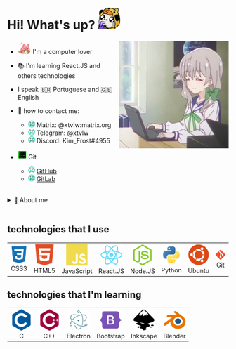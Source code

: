 # Hi! What's up? <img style="width: 50px;"  src="https://github.com/xtvlw/xtvlw/blob/main/imgs/Hi.png?raw=true" />
<img src="./imgs/gif_main.gif" width="250" align="right"/>

- <img width="30" src="https://github.com/xtvlw/xtvlw/blob/main/imgs/love_icon.gif?raw=true" />  I'm a computer lover
- 📚 I'm learning React.JS and others technologies
- I speak 🇧🇷 Portuguese and 🇬🇧 English
- 💬 how to contact me: 
	- <img width="15" src="https://github.com/xtvlw/xtvlw/blob/main/imgs/check.gif?raw=true" /> Matrix: @xtvlw:matrix.org
	- <img width="15" src="https://github.com/xtvlw/xtvlw/blob/main/imgs/check.gif?raw=true" /> Telegram: @xtvlw
	- <img width="15" src="https://github.com/xtvlw/xtvlw/blob/main/imgs/check.gif?raw=true" /> Discord: Kim_Frost#4955

- <img width="20" src="https://github.com/xtvlw/xtvlw/blob/main/imgs/work.gif?raw=true" /> Git
	- <img width="15" src="https://github.com/xtvlw/xtvlw/blob/main/imgs/check.gif?raw=true" /> <a href="#">GitHub</a>
	- <img width="15" src="https://github.com/xtvlw/xtvlw/blob/main/imgs/check.gif?raw=true" /> [GitLab](https://gitlab.com/NightShine)
	
<br/>
<details>
<summary>👤 About me</summary>
	<div>
		<ul>
			 <li> I'm someone who always like to learn and keep improving my knowledge about technologies.
			 <li> love programming. I learn technologies with a look at web development, but I'm also interested in desktop and games development.
			 <li> I'm also learning design, mostly using Inkscape but sometimes using blender to make some 3D models.
			 <li> I love open source projects, and one day i'll be part of one!
		 </ul>
	</div>
</details>
<br/>

## technologies that I use

<table align="center">
	<tr>
		<td align="center">
			<!--CSS3-->
			<img width="50" src="https://raw.githubusercontent.com/xtvlw/xtvlw/76109c206c9f0355e03925d580c883beefbbde69/icons/css3-plain.svg" />
			<br> CSS3
		</td>
		<td align="center">
			<!--HTML5-->
			<img width="50" src="https://raw.githubusercontent.com/xtvlw/xtvlw/76109c206c9f0355e03925d580c883beefbbde69/icons/html5-plain.svg" />
			<br> HTML5
		</td>
		<td align="center">
			<!--JavaScript-->
			<img width="50" src="https://raw.githubusercontent.com/xtvlw/xtvlw/76109c206c9f0355e03925d580c883beefbbde69/icons/javascript-plain.svg" />
			<br> JavaScript
		</td>
		<td align="center">
			<!--React.JS-->
			<a href="https://reactjs.org/">
				<img style="width: 50px;" src="https://raw.githubusercontent.com/xtvlw/xtvlw/76109c206c9f0355e03925d580c883beefbbde69/icons/react-original.svg" />
			</a>
			<br> React.JS
		</td align="center">
		<td align="center">
			<!--Node.JS-->
			<a href="https://nodejs.org/en/">
				<img style="width: 50px;" src="https://raw.githubusercontent.com/xtvlw/xtvlw/76109c206c9f0355e03925d580c883beefbbde69/icons/nodejs-plain.svg" />
			</a>
			<br> Node.JS
			</td>
		<td align="center">
			<!--python-->
			<a href="https://www.python.org/">
				<img style="width: 50px;" src="https://raw.githubusercontent.com/xtvlw/xtvlw/76109c206c9f0355e03925d580c883beefbbde69/icons/python-original.svg" />
			</a>
			<br> Python
		</td>
		<td align="center">
			<!--Linux-->
			<a href="https://ubuntu.com/">
				<img style="width: 50px;" src="https://raw.githubusercontent.com/xtvlw/xtvlw/76109c206c9f0355e03925d580c883beefbbde69/icons/ubuntu-plain.svg" />
			</a>
			<br> Ubuntu
		</td>
		<td align="center">
			<!--Git-->
			<a href="https://git-scm.com/">
				<img style="width: 50px;" src="https://raw.githubusercontent.com/xtvlw/xtvlw/ecc9eefd1d1adfb9c49cd42241f48e6f2aaa784b/icons/git-plain.svg" />
			</a>
			<br> Git
		</td>
	<tr>
</table>

## technologies that I'm learning

<table align="center">
	<tr>
		<td align="center">
			<!--C-->
			<img width="50" src="https://raw.githubusercontent.com/xtvlw/xtvlw/0f451f8f9b15703359cb62c6252e573bbd93c820/icons/c-plain.svg" />
			<br> C
		</td>
		<td align="center">
			<!--C++-->
			<img style="width: 50px;" src="https://raw.githubusercontent.com/xtvlw/xtvlw/0f451f8f9b15703359cb62c6252e573bbd93c820/icons/cplusplus-plain.svg" />
			<br> C++
		</td>
		<td align="center">
			<!--Electron-->
			<a href="https://www.electronjs.org/">
				<img style="width: 50px;" src="https://raw.githubusercontent.com/xtvlw/xtvlw/0f451f8f9b15703359cb62c6252e573bbd93c820/icons/electron-original.svg" />
			</a>
			<br> Electron
		</td>
		<td align="center">
			<!--Bootstrap-->
			<a href="https://getbootstrap.com/">
				<img style="width: 50px;" src="https://raw.githubusercontent.com/xtvlw/xtvlw/0f451f8f9b15703359cb62c6252e573bbd93c820/icons/bootstrap-plain.svg" />
			</a>
			<br> Bootstrap
		</td>
		<td align="center">
			<!--Inkscape-->
			<a href="https://inkscape.org/">
				<img style="width: 50px;" src="https://raw.githubusercontent.com/xtvlw/xtvlw/ecc9eefd1d1adfb9c49cd42241f48e6f2aaa784b/icons/inkscape-plain.svg" />
			</a>
			<br> Inkscape
			</td>
		<td align="center">
			<!--Blender-->
			<a href="https://www.blender.org/">
				<img style="width: 50px;" src="https://raw.githubusercontent.com/xtvlw/xtvlw/ecc9eefd1d1adfb9c49cd42241f48e6f2aaa784b/icons/blender-original.svg" />
			</a>
			<br> Blender
	<tr>
</table>
